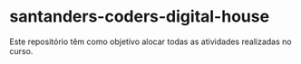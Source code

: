# santanders-coders-digital-house
Este repositório têm como objetivo alocar todas as atividades realizadas no curso.
